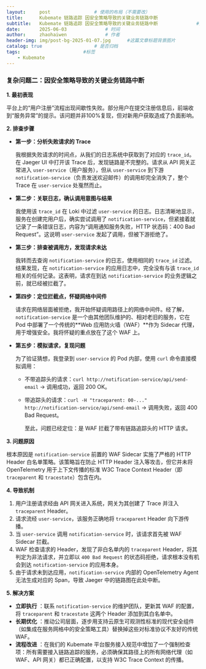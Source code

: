 ```yaml
---
layout:     post   				# 使用的布局（不需要改）
title:      Kubemate 链路追踪 因安全策略导致的关键业务链路中断            		# 标题 
subtitle:   Kubemate 链路追踪 因安全策略导致的关键业务链路中断				#副标题
date:       2025-06-03				# 时间
author:     zhaohaiwen 				# 作者
header-img: img/post-bg-2025-01-07.jpg		#这篇文章标题背景图片
catalog: true 					# 是否归档
tags:						#标签
    - Kubemate
---
```

### 复杂问题二：因安全策略导致的关键业务链路中断

**1. 最初表现**

平台上的“用户注册”流程出现间歇性失败。部分用户在提交注册信息后，前端收到“服务异常”的提示。该问题并非100%复现，但对新用户获取造成了负面影响。

**2. 排查步骤**

* **第一步：分析失败请求的 Trace**

  我根据失败请求的时间点，从我们的日志系统中获取到了对应的 `trace_id`。在 Jaeger UI 中打开该 Trace 后，发现链路是不完整的。请求从 API 网关正常进入 `user-service`（用户服务），但从 `user-service` 到下游 `notification-service`（负责发送欢迎邮件）的调用却完全消失了，整个 Trace 在 `user-service` 处戛然而止。
* **第二步：关联日志，确认调用意图与结果**

  我使用该 `trace_id` 在 Loki 中过滤 `user-service` 的日志。日志清晰地显示，服务在创建完用户后，确实尝试调用了 `notification-service`，但紧接着就记录了一条错误日志，内容为“调用通知服务失败，HTTP 状态码：400 Bad Request”。这说明 `user-service` 发起了调用，但被下游拒绝了。
* **第三步：排查被调用方，发现请求未达**

  我转而去查询 `notification-service` 的日志，使用相同的 `trace_id` 过滤。结果发现，在 `notification-service` 的应用日志中，完全没有与该 `trace_id` 相关的任何记录。这表明，请求在到达 `notification-service` 的业务逻辑之前，就已经被拦截了。
* **第四步：定位拦截点，怀疑网络中间件**

  请求在网络层面被拒绝，我开始怀疑调用路径上的网络中间件。经了解，`notification-service` 是一个由其他团队维护的、相对老旧的服务，它在 Pod 中部署了一个传统的**Web 应用防火墙（WAF）**作为 Sidecar 代理，用于增强安全。我将怀疑的重点放在了这个 WAF 上。
* **第五步：模拟请求，复现问题**

  为了验证猜想，我登录到 `user-service` 的 Pod 内部，使用 `curl` 命令直接模拟调用：

  * 不带追踪头的请求：`curl http://notification-service/api/send-email` -> 调用成功，返回 200 OK。
  * 带追踪头的请求：`curl -H "traceparent: 00-..." http://notification-service/api/send-email` -> 调用失败，返回 400 Bad Request。

    至此，问题已经定位：是 WAF 拦截了带有链路追踪头的 HTTP 请求。

**3. 问题原因**

根本原因是 `notification-service` 前置的 WAF Sidecar 实施了严格的 HTTP Header 白名单策略。该策略旨在防止 HTTP Header 注入等攻击，但它并未将 OpenTelemetry 用于上下文传播的标准 W3C Trace Context Header（即 `traceparent` 和 `tracestate`）包含在内。

**4. 导致机制**

1. 用户注册请求经由 API 网关进入系统，网关为其创建了 Trace 并注入 `traceparent` Header。
2. 请求流经 `user-service`，该服务正确地将 `traceparent` Header 向下游传播。
3. 当 `user-service` 调用 `notification-service` 时，该请求首先被 WAF Sidecar 拦截。
4. WAF 检查请求的 Header，发现了非白名单内的 `traceparent` Header，将其判定为非法请求，并立即以 `400 Bad Request` 的状态码拒绝，请求根本没有机会到达 `notification-service` 的应用本身。
5. 由于请求未到达应用，`notification-service` 内部的 OpenTelemetry Agent 无法生成对应的 Span，导致 Jaeger 中的链路图在此处中断。

**5. 解决方案**

* **立即执行** ：联系 `notification-service` 的维护团队，更新其 WAF 的配置，将 `traceparent` 和 `tracestate` 这两个 Header 添加到其白名单中。
* **长期优化** ：推动公司层面，逐步用支持云原生可观测性标准的现代安全组件（如集成在服务网格中的安全策略工具）替换掉这些对标准协议不友好的传统 WAF。
* **流程改进** ：在我们的 Kubemate 平台服务接入规范中增加了一个强制检查项：所有需要接入链路追踪的服务，必须确保其路径上的所有网络代理（如 WAF、API 网关）都已正确配置，以支持 W3C Trace Context 的传播。

